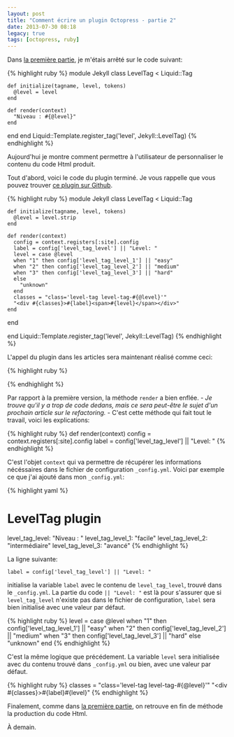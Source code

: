 ```yaml
---
layout: post
title: "Comment écrire un plugin Octopress - partie 2"
date: 2013-07-30 08:18
legacy: true
tags: [octopress, ruby]
---
```




Dans [la première partie](http://lkdjiin.github.io/blog/2013/07/27/comment-ecrire-un-plugin-octopress/),
je m'étais arrêté sur le code suivant:

{% highlight ruby %}
module Jekyll
  class LevelTag < Liquid::Tag

    def initialize(tagname, level, tokens)
      @level = level
    end

    def render(context)
      "Niveau : #{@level}"
    end

  end
end
Liquid::Template.register_tag('level', Jekyll::LevelTag)
{% endhighlight %}

Aujourd'hui je montre comment permettre à l'utilisateur de personnaliser
le contenu du code Html produit.

<!-- more -->

Tout d'abord, voici le code du plugin terminé. Je vous rappelle que vous
pouvez trouver [ce plugin sur Github](https://github.com/lkdjiin/octopress-level-tag).

{% highlight ruby %}
module Jekyll
  class LevelTag < Liquid::Tag

    def initialize(tagname, level, tokens)
      @level = level.strip
    end

    def render(context)
      config = context.registers[:site].config
      label = config['level_tag_level'] || "Level: "
      level = case @level
      when "1" then config['level_tag_level_1'] || "easy"
      when "2" then config['level_tag_level_2'] || "medium"
      when "3" then config['level_tag_level_3'] || "hard"
      else
        "unknown"
      end
      classes = "class='level-tag level-tag-#{@level}'"
      "<div #{classes}>#{label}<span>#{level}</span></div>"
    end

  end

end
Liquid::Template.register_tag('level', Jekyll::LevelTag)
{% endhighlight %}

L'appel du plugin dans les articles sera maintenant réalisé comme ceci:

{% highlight ruby %}

{% endhighlight %}

Par rapport à la première version, la méthode `render` a bien enflée. -
*Je trouve qu'il y a trop de code dedans, mais ce sera peut-être le sujet
d'un prochain article sur le refactoring.* - C'est cette méthode qui fait
tout le travail, voici les explications:

{% highlight ruby %}
    def render(context)
      config = context.registers[:site].config
      label = config['level_tag_level'] || "Level: "
{% endhighlight %}

C'est l'objet `context` qui va permettre de récupérer les informations
nécéssaires dans le fichier de configuration `_config.yml`. Voici par
exemple ce que j'ai ajouté dans mon `_config.yml`:

{% highlight yaml %}
# LevelTag plugin
level_tag_level: "Niveau : "
level_tag_level_1: "facile"
level_tag_level_2: "intermédiaire"
level_tag_level_3: "avancé"
{% endhighlight %}

La ligne suivante:

    label = config['level_tag_level'] || "Level: "

initialise la
variable `label` avec le contenu de `level_tag_level`, trouvé dans le
`_config.yml`. La partie du code `|| "Level: "` est là pour s'assurer que
si `level_tag_level` n'existe pas dans le fichier de configuration, `label`
sera bien initialisé avec une valeur par défaut.


{% highlight ruby %}
      level = case @level
      when "1" then config['level_tag_level_1'] || "easy"
      when "2" then config['level_tag_level_2'] || "medium"
      when "3" then config['level_tag_level_3'] || "hard"
      else
        "unknown"
      end
{% endhighlight %}

C'est la même logique que précédement. La variable `level` sera initialisée
avec du contenu trouvé dans `_config.yml` ou bien, avec une valeur par
défaut.

{% highlight ruby %}
      classes = "class='level-tag level-tag-#{@level}'"
      "<div #{classes}>#{label}<span>#{level}</span></div>"
{% endhighlight %}

Finalement, comme dans [la première partie](http://lkdjiin.github.io/blog/2013/07/27/comment-ecrire-un-plugin-octopress/),
on retrouve en fin de méthode la production du code Html.





À demain.


